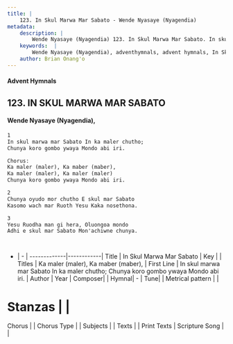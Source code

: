 ```yaml
---
title: |
    123. In Skul Marwa Mar Sabato - Wende Nyasaye (Nyagendia)
metadata:
    description: |
        Wende Nyasaye (Nyagendia) 123. In Skul Marwa Mar Sabato. In skul marwa mar Sabato In ka maler chutho; Chunya koro gombo ywaya Mondo abi iri.  Chorus: Ka maler (maler), Ka maber (maber), Ka maler (maler), Ka maler (maler) Chunya koro gombo ywaya Mondo abi iri.  
    keywords:  |
        Wende Nyasaye (Nyagendia), adventhymnals, advent hymnals, In Skul Marwa Mar Sabato, In skul marwa mar Sabato In ka maler chutho; Chunya koro gombo ywaya Mondo abi iri.. Ka maler (maler), Ka maber (maber),
    author: Brian Onang'o
---
```


#### Advent Hymnals
## 123. IN SKUL MARWA MAR SABATO
####  Wende Nyasaye (Nyagendia),

```txt
1
In skul marwa mar Sabato In ka maler chutho;
Chunya koro gombo ywaya Mondo abi iri.

Chorus:
Ka maler (maler), Ka maber (maber),
Ka maler (maler), Ka maler (maler)
Chunya koro gombo ywaya Mondo abi iri.

2
Chunya oyudo mor chutho E skul mar Sabato 
Kasomo wach mar Ruoth Yesu Kaka nosethona.

3
Yesu Ruodha man gi hera, Oluongoa mondo 
Adhi e skul mar Sabato Mon'achiwne chunya.




```

- |   -  |
-------------|------------|
Title | In Skul Marwa Mar Sabato |
Key |  |
Titles | Ka maler (maler), Ka maber (maber), |
First Line | In skul marwa mar Sabato In ka maler chutho; Chunya koro gombo ywaya Mondo abi iri. |
Author | 
Year | 
Composer| |
Hymnal|  - |
Tune|  |
Metrical pattern | |
# Stanzas |  |
Chorus |  |
Chorus Type |  |
Subjects | |
Texts |  |
Print Texts | 
Scripture Song |  |
    
